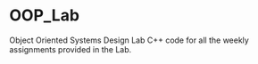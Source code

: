 # OOP_Lab
Object Oriented Systems Design Lab
C++ code for all the weekly assignments provided in the Lab.
